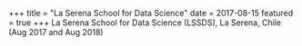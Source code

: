 +++
title = "La Serena School for Data Science"
date = 2017-08-15
featured = true
+++
La Serena School for Data Science (LSSDS), La Serena, Chile (Aug 2017 and Aug 2018)
